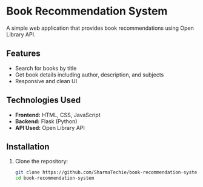 # Book Recommendation System  

A simple web application that provides book recommendations using Open Library API.  

## Features  
- Search for books by title  
- Get book details including author, description, and subjects  
- Responsive and clean UI  

## Technologies Used  
- **Frontend:** HTML, CSS, JavaScript  
- **Backend:** Flask (Python)  
- **API Used:** Open Library API  

## Installation  

1. Clone the repository:  
   ```sh
   git clone https://github.com/SharmaTechie/book-recommendation-system.git
   cd book-recommendation-system
